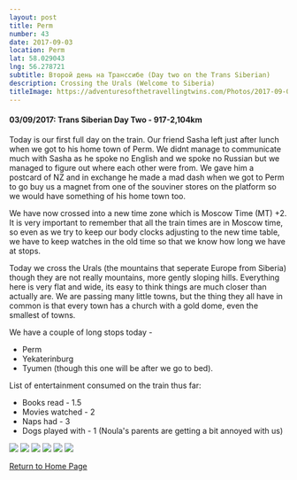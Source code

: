 ```yaml
---
layout: post
title: Perm
number: 43
date: 2017-09-03
location: Perm
lat: 58.029043
lng: 56.278721
subtitle: Второй день на Транссибе (Day two on the Trans Siberian)
description: Crossing the Urals (Welcome to Siberia)
titleImage: https://adventuresofthetravellingtwins.com/Photos/2017-09-03-Perm/day11-min.jpg
---
```


<h4>03/09/2017: Trans Siberian Day Two - 917-2,104km</h4>

Today is our first full day on the train. Our friend Sasha left just after lunch when we got to his home town of Perm. 
We didnt manage to communicate much with Sasha as he spoke no English and we spoke no Russian but we managed to figure out where each other were from. We gave him a postcard of NZ and in exchange he made a mad dash when we got to Perm to go buy us a magnet from one of the souviner stores on the platform so we would have something of his home town too. 

We have now crossed into a new time zone which is Moscow Time (MT) +2. It is very important to remember that all the train times are in Moscow time, so even as we try to keep our body clocks adjusting to the new time table, we have to keep watches in the old time so that we know how long we have at stops. 

Today we cross the Urals (the mountains that seperate Europe from Siberia) though they are not really mountains, more gently sloping hills. Everything here is very flat and wide, its easy to think things are much closer than actually are. We are passing many little towns, but the thing they all have in common is that every town has a church with a gold dome, even the smallest of towns.

We have a couple of long stops today - 
* Perm
* Yekaterinburg
* Tyumen (though this one will be after we go to bed).

List of entertainment consumed on the train thus far:
* Books read - 1.5
* Movies watched - 2
* Naps had - 3
* Dogs played with - 1 (Noula's parents are getting a bit annoyed with us)

<img src="https://adventuresofthetravellingtwins.com/Photos/2017-09-03-Perm/day11-min.jpg" class="image1">
<img src="https://adventuresofthetravellingtwins.com/Photos/2017-09-03-Perm/day12-min.jpg" class="image1">
<img src="https://adventuresofthetravellingtwins.com/Photos/2017-09-03-Perm/day13-min.jpg" class="image1">
<img src="https://adventuresofthetravellingtwins.com/Photos/2017-09-03-Perm/day14-min.jpg" class="image1">
<img src="https://adventuresofthetravellingtwins.com/Photos/2017-09-03-Perm/day15-min.jpg" class="image1">
<img src="https://adventuresofthetravellingtwins.com/Photos/2017-09-03-Perm/day16-min.jpg" class="image1">

<a href="https://adventuresofthetravellingtwins.com/">Return to Home Page</a>
